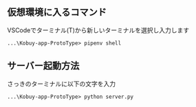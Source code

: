 ## 仮想環境に入るコマンド
VSCodeでターミナル(T)から新しいターミナルを選択し入力します<br>
```
...\Kobuy-app-ProtoType> pipenv shell
```


## サーバー起動方法
さっきのターミナルに以下の文字を入力
```
...\Kobuy-app-ProtoType> python server.py
```